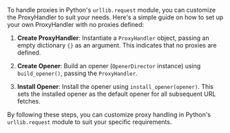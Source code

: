 To handle proxies in Python's `urllib.request` module, you can customize the ProxyHandler to suit your needs. Here's a simple guide on how to set up your own ProxyHandler with no proxies defined:

1. **Create ProxyHandler**: Instantiate a `ProxyHandler` object, passing an empty dictionary `{}` as an argument. This indicates that no proxies are defined.

2. **Create Opener**: Build an opener (`OpenerDirector` instance) using `build_opener()`, passing the `ProxyHandler`.

3. **Install Opener**: Install the opener using `install_opener(opener)`. This sets the installed opener as the default opener for all subsequent URL fetches.

By following these steps, you can customize proxy handling in Python's `urllib.request` module to suit your specific requirements.
